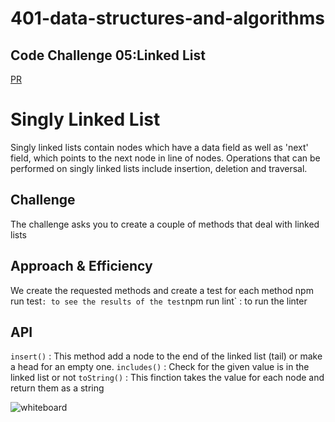# 401-data-structures-and-algorithms

## Code Challenge 05:Linked List
[PR](https://github.com/naseem-401-advanced-javascript/data-structures-and-algorithms/tree/master)

# Singly Linked List
Singly linked lists contain nodes which have a data field as well as 'next' field, which points to the next node in line of nodes. Operations that can be performed on singly linked lists include insertion, deletion and traversal.

## Challenge
The challenge asks you to create a couple of methods that deal with linked lists

## Approach & Efficiency
We create the requested methods and create a test for each method
npm run test` : to see the results of the test
`npm run lint` : to run the linter

## API
`insert()` : This method add a node to the end of the linked list (tail) or make a head for an empty one.
`includes()` : Check for the given value is in the linked list or not
`toString()` : This finction takes the value for each node and return them as a string



![whiteboard]()
